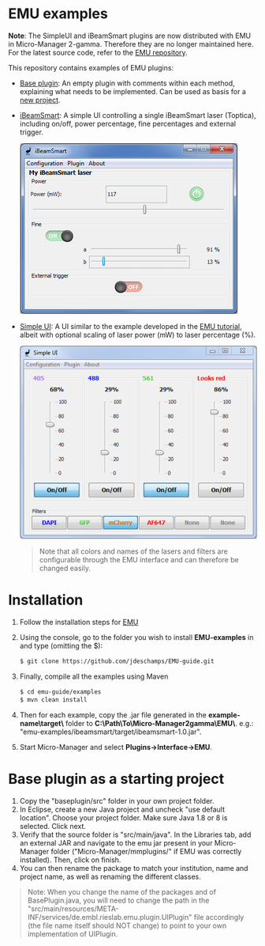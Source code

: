 # EMU examples

**Note**: The SimpleUI and iBeamSmart plugins are now distributed with EMU in Micro-Manager 2-gamma. Therefore they are no longer maintained here. For the latest source code, refer to the [EMU repository](https://github.com/jdeschamps/EMU). 



This repository contains examples of EMU plugins:

- [Base plugin]( https://github.com/jdeschamps/EMU-guide/tree/master/examples/baseplugin): An empty plugin with comments within each method, explaining what needs to be implemented. Can be used as basis for a [new project](#newproject).

- [iBeamSmart]( https://github.com/jdeschamps/EMU-guide/tree/master/examples/ibeamsmart): A simple UI controlling a single iBeamSmart laser (Toptica), including on/off, power percentage, fine percentages and external trigger.

  ![iBeamSmart](img/iBeamSmart.PNG)



- [Simple UI]( https://github.com/jdeschamps/EMU-guide/tree/master/examples/simpleui): A UI similar to the example developed in the [EMU tutorial]( https://github.com/jdeschamps/EMU-guide/tree/master/tutorial ), albeit with optional scaling of laser power (mW) to laser percentage (%).

  ![SimpleUI](img/simpleUI.PNG)
  
  > Note that all colors and names of the lasers and filters are configurable through the EMU interface and can therefore be changed easily.
  
  

# Installation

1. Follow the installation steps for [EMU](https://github.com/jdeschamps/EMU)

2. Using the console, go to the folder you wish to install **EMU-examples** in and type (omitting the $):

   ```bash
   $ git clone https://github.com/jdeschamps/EMU-guide.git
   ```

3. Finally, compile all the examples using Maven

   ```bash
   $ cd emu-guide/examples
   $ mvn clean install
   ```

4. Then for each example, copy the .jar file generated in the **example-name\target\\** folder to **C:\Path\To\Micro-Manager2gamma\EMU\\**. 
   e.g.: "emu-examples/ibeamsmart/target/ibeamsmart-1.0.jar".

5. Start Micro-Manager and select **Plugins->Interface->EMU**.



# Base plugin as a starting project <a name="newproject"></a>

1. Copy the "baseplugin/src" folder in your own project folder.
2. In Eclipse, create a new Java project and uncheck "use default location". Choose your project folder. Make sure Java 1.8 or 8 is selected. Click next.
3. Verify that the source folder is "src/main/java". In the Libraries tab, add an external JAR and navigate to the emu jar present in your Micro-Manager folder ("Micro-Manager/mmplugins/" if EMU was correctly installed). Then, click on finish.
4. You can then rename the package to match your institution, name and project name, as well as renaming the different classes.

> Note: When you change the name of the packages and of BasePlugin.java, you will need to change the path in the "src/main/resources/META-INF/services/de.embl.rieslab.emu.plugin.UIPlugin" file accordingly (the file name itself should NOT change) to point to your own implementation of UIPlugin.

